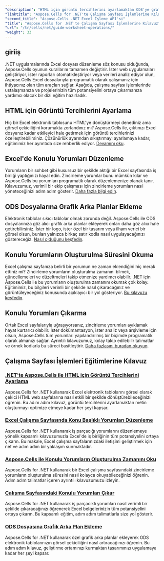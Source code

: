 ```yaml
---
"description": "HTML için görüntü tercihlerini ayarlamaktan ODS'ye grafik arka planlar eklemeye kadar Aspose.Cells for .NET eğitimlerini keşfedin. Adım adım kılavuzlarla öğrenin."
"linktitle": "Aspose.Cells for .NET'te Çalışma Sayfası İşlemlerine Kılavuz"
"second_title": "Aspose.Cells .NET Excel İşleme API'si"
"title": "Aspose.Cells for .NET'te Çalışma Sayfası İşlemlerine Kılavuz"
"url": "/tr/cells/net/guide-worksheet-operations/"
"weight": 33
---
```


## giriiş

.NET uygulamalarında Excel dosyası düzenleme söz konusu olduğunda, Aspose.Cells oyunun kurallarını tamamen değiştirir. İster web uygulamaları geliştiriyor, ister raporları otomatikleştiriyor veya verileri analiz ediyor olun, Aspose.Cells Excel dosyalarıyla programatik olarak çalışmanız için ihtiyacınız olan tüm araçları sağlar. Aşağıda, çalışma sayfası işlemlerinde ustalaşmanıza ve projelerinizin tüm potansiyelini ortaya çıkarmanıza yardımcı olacak bir dizi eğitim hazırladık.

## HTML için Görüntü Tercihlerini Ayarlama 
 
Hiç bir Excel elektronik tablosunu HTML'ye dönüştürmeyi denediniz ama görsel çekiciliğini korumakta zorlandınız mı? Aspose.Cells ile, çıktınızı Excel dosyanız kadar etkileyici hale getirmek için görüntü tercihlerinizi özelleştirebilirsiniz. Çözünürlük ayarından sıkıştırmayı ayarlamaya kadar, eğitimimiz her ayrıntıda size rehberlik ediyor. [Devamını oku](./setting-image-preferences/).

## Excel'de Konulu Yorumları Düzenleme 
 
Yorumların bir sohbet gibi kusursuz bir şekilde aktığı bir Excel sayfasında iş birliği yaptığınızı hayal edin. Zincirleme yorumlar bunu mümkün kılar ve Aspose.Cells bu yorumları programatik olarak düzenlemenize olanak tanır. Kılavuzumuz, verimli bir ekip çalışması için zincirleme yorumları nasıl yöneteceğinizi adım adım gösterir. [Daha fazla bilgi edin](./editing-threaded-comments/).

## ODS Dosyalarına Grafik Arka Planlar Ekleme
  
Elektronik tablolar sıkıcı tablolar olmak zorunda değil. Aspose.Cells ile ODS dosyalarınıza göz alıcı grafik arka planlar ekleyerek onları daha göz alıcı hale getirebilirsiniz. İster bir logo, ister özel bir tasarım veya ilham verici bir görsel olsun, bunları yalnızca birkaç satır kodla nasıl uygulayacağınızı göstereceğiz. [Nasıl olduğunu keşfedin](./adding-graphic-background-in-ods-file/).

## Konulu Yorumların Oluşturulma Süresini Okuma  

Excel çalışma sayfanıza belirli bir yorumun ne zaman eklendiğini hiç merak ettiniz mi? Zincirleme yorumların oluşturulma zamanını bilmek, güncellemeleri ve düzeltmeleri takip etmenize yardımcı olabilir. .NET için Aspose.Cells ile bu yorumların oluşturulma zamanını okumak çok kolay. Eğitimimiz, bu bilgileri verimli bir şekilde nasıl çıkaracağınız ve görüntüleyeceğiniz konusunda açıklayıcı bir yol gösteriyor. [Bu kılavuzu keşfedin](./read-created-time-of-threaded-comment/).

## Konulu Yorumları Çıkarma  

Ortak Excel sayfalarıyla uğraşıyorsanız, zincirleme yorumları ayıklamak hayat kurtarıcı olabilir. İster dokümantasyon, ister analiz veya arşivleme için olsun, Aspose.Cells tüm yorumları yapılandırılmış bir biçimde programatik olarak almanızı sağlar. Ayrıntılı kılavuzumuz, kolay takip edilebilir talimatlar ve örnek kodlarla bu süreci basitleştirir. [Daha fazlasını buradan okuyun](./extract-threaded-comments/).

## Çalışma Sayfası İşlemleri Eğitimlerine Kılavuz
### [.NET'te Aspose.Cells ile HTML için Görüntü Tercihlerini Ayarlama](./setting-image-preferences/)
Aspose.Cells for .NET kullanarak Excel elektronik tablolarını görsel olarak çekici HTML web sayfalarına nasıl etkili bir şekilde dönüştürebileceğinizi öğrenin. Bu adım adım kılavuz, görüntü tercihlerini ayarlamaktan metin oluşturmayı optimize etmeye kadar her şeyi kapsar.
### [Excel Çalışma Sayfasında Konu Başlıklı Yorumları Düzenleme](./editing-threaded-comments/)
Aspose.Cells for .NET kullanarak iş parçacığı yorumlarını düzenlemeye yönelik kapsamlı kılavuzumuzla Excel'de iş birliğinin tüm potansiyelini ortaya çıkarın. Bu makale, Excel çalışma sayfalarınızdaki iletişimi geliştirmek için net ve adım adım bir yaklaşım sunmaktadır.
### [Aspose.Cells ile Konulu Yorumların Oluşturulma Zamanını Oku](./read-created-time-of-threaded-comment/)
Aspose.Cells for .NET kullanarak bir Excel çalışma sayfasındaki zincirleme yorumların oluşturulma süresini nasıl kolayca okuyabileceğinizi öğrenin. Adım adım talimatlar içeren ayrıntılı kılavuzumuzu izleyin.
### [Çalışma Sayfasındaki Konulu Yorumları Çıkar](./extract-threaded-comments/)
Aspose.Cells for .NET kullanarak iş parçacıklı yorumları nasıl verimli bir şekilde çıkaracağınızı öğrenerek Excel belgelerinizin tüm potansiyelini ortaya çıkarın. Bu kapsamlı eğitim, adım adım talimatlarla size yol gösterir.
### [ODS Dosyasına Grafik Arka Plan Ekleme](./adding-graphic-background-in-ods-file/)
Aspose.Cells for .NET kullanarak özel grafik arka planlar ekleyerek ODS elektronik tablolarınızın görsel çekiciliğini nasıl artıracağınızı öğrenin. Bu adım adım kılavuz, geliştirme ortamınızı kurmaktan tasarımınızı uygulamaya kadar her şeyi kapsar.